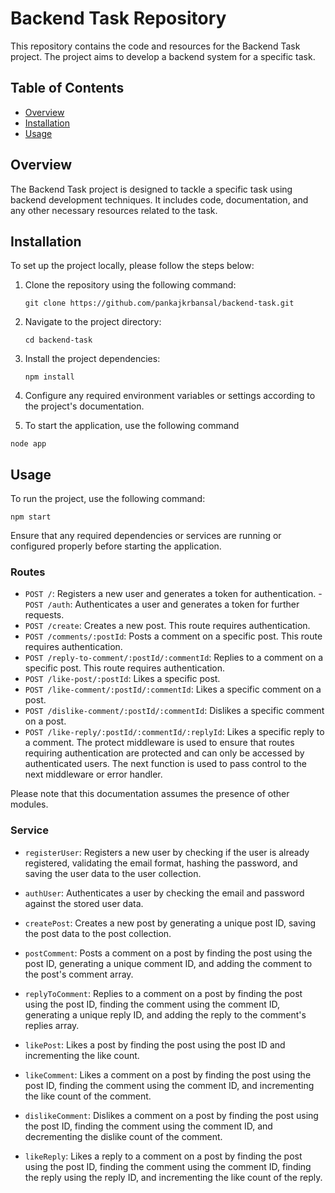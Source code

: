 # Backend Task Repository

This repository contains the code and resources for the Backend Task project. The project aims to develop a backend system for a specific task.

## Table of Contents

- [Overview](#overview)
- [Installation](#installation)
- [Usage](#usage)

## Overview

The Backend Task project is designed to tackle a specific task using backend development techniques. It includes code, documentation, and any other necessary resources related to the task.

## Installation

To set up the project locally, please follow the steps below:

1. Clone the repository using the following command:

   ```
   git clone https://github.com/pankajkrbansal/backend-task.git
   ```

2. Navigate to the project directory:

   ```
   cd backend-task
   ```

3. Install the project dependencies:

   ```
   npm install
   ```

4. Configure any required environment variables or settings according to the project's documentation.

5. To start the application, use the following command

```
node app
```

## Usage

To run the project, use the following command:

```
npm start
```

Ensure that any required dependencies or services are running or configured properly before starting the application.

### Routes

- `POST /`: Registers a new user and generates a token for authentication. -` POST /auth`: Authenticates a user and generates a token for further requests.
- `POST /create`: Creates a new post. This route requires authentication.
- `POST /comments/:postId`: Posts a comment on a specific post. This route requires authentication.
- `POST /reply-to-comment/:postId/:commentId`: Replies to a comment on a specific post. This route requires authentication.
- `POST /like-post/:postId`: Likes a specific post.
- `POST /like-comment/:postId/:commentId`: Likes a specific comment on a post.
- `POST /dislike-comment/:postId/:commentId`: Dislikes a specific comment on a post.
- `POST /like-reply/:postId/:commentId/:replyId`: Likes a specific reply to a comment.
  The protect middleware is used to ensure that routes requiring authentication are protected and can only be accessed by authenticated users. The next function is used to pass control to the next middleware or error handler.

Please note that this documentation assumes the presence of other modules.

### Service

- `registerUser`: Registers a new user by checking if the user is already registered, validating the email format, hashing the password, and saving the user data to the user collection.

- `authUser`: Authenticates a user by checking the email and password against the stored user data.

- `createPost`: Creates a new post by generating a unique post ID, saving the post data to the post collection.

- `postComment`: Posts a comment on a post by finding the post using the post ID, generating a unique comment ID, and adding the comment to the post's comment array.

- `replyToComment`: Replies to a comment on a post by finding the post using the post ID, finding the comment using the comment ID, generating a unique reply ID, and adding the reply to the comment's replies array.

- `likePost`: Likes a post by finding the post using the post ID and incrementing the like count.

- `likeComment`: Likes a comment on a post by finding the post using the post ID, finding the comment using the comment ID, and incrementing the like count of the comment.

- `dislikeComment`: Dislikes a comment on a post by finding the post using the post ID, finding the comment using the comment ID, and decrementing the dislike count of the comment.

- `likeReply`: Likes a reply to a comment on a post by finding the post using the post ID, finding the comment using the comment ID, finding the reply using the reply ID, and incrementing the like count of the reply.
